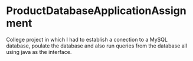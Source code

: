 # ProductDatabaseApplicationAssignment

College project in which I had to establish a conection to a MySQL database, poulate the database and also run queries from the database all using java as the interface.
